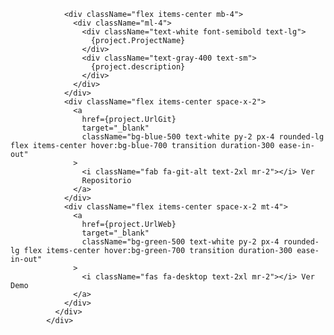                 <div className="flex items-center mb-4">
                  <div className="ml-4">
                    <div className="text-white font-semibold text-lg">
                      {project.ProjectName}
                    </div>
                    <div className="text-gray-400 text-sm">
                      {project.description}
                    </div>
                  </div>
                </div>
                <div className="flex items-center space-x-2">
                  <a
                    href={project.UrlGit}
                    target="_blank"
                    className="bg-blue-500 text-white py-2 px-4 rounded-lg flex items-center hover:bg-blue-700 transition duration-300 ease-in-out"
                  >
                    <i className="fab fa-git-alt text-2xl mr-2"></i> Ver
                    Repositorio
                  </a>
                </div>
                <div className="flex items-center space-x-2 mt-4">
                  <a
                    href={project.UrlWeb}
                    target="_blank"
                    className="bg-green-500 text-white py-2 px-4 rounded-lg flex items-center hover:bg-green-700 transition duration-300 ease-in-out"
                  >
                    <i className="fas fa-desktop text-2xl mr-2"></i> Ver Demo
                  </a>
                </div>
              </div>
            </div>